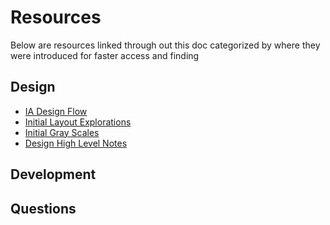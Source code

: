 # Resources

Below are resources linked through out this doc categorized by where they were introduced for faster access and finding

## Design

- [IA Design Flow]("https://www.figma.com/design/n8jnoLE1WFTgvaBDI8wZqc/sBTC?node-id=24-76&t=WrRUjgMpDNw0Zk90-4)
- [Initial Layout Explorations]("https://www.figma.com/design/n8jnoLE1WFTgvaBDI8wZqc/sBTC?node-id=24-257&t=WrRUjgMpDNw0Zk90-4)
- [Initial Gray Scales](https://www.figma.com/design/n8jnoLE1WFTgvaBDI8wZqc/sBTC?node-id=24-330&t=WrRUjgMpDNw0Zk90-4)
- [Design High Level Notes](https://docs.google.com/document/d/1MQYRdcbnE6RFMTAZTeKD3lO1tJqdyIl0mlKMMZjevng/edit)

## Development

## Questions
